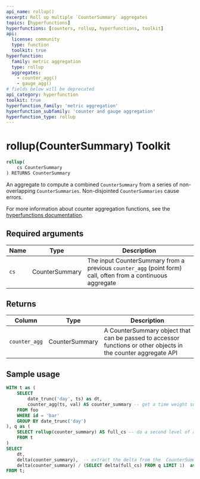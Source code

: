 ```yaml
---
api_name: rollup()
excerpt: Roll up multiple `CounterSummary` aggregates
topics: [hyperfunctions]
hyperfunctions: [counters, rollup, hyperfunctions, toolkit]
api:
  license: community
  type: function
  toolkit: true
hyperfunction:
  family: metric aggregation
  type: rollup
  aggregates:
    - counter_agg()
    - gauge_agg()
# fields below will be deprecated
api_category: hyperfunction
toolkit: true
hyperfunction_family: 'metric aggregation'
hyperfunction_subfamily: 'counter and gauge aggregation'
hyperfunction_type: rollup
---
```


# rollup(CounterSummary) <tag type="toolkit">Toolkit</tag>

```SQL
rollup(
    cs CounterSummary
) RETURNS CounterSummary
```

An aggregate to compute a combined `CounterSummary` from a series of
non-overlapping `CounterSummaries`. Non-disjointed `CounterSummaries` cause
errors.

For more information about counter aggregation functions, see the
[hyperfunctions documentation][hyperfunctions-counter-agg].

## Required arguments

|Name| Type |Description|
|-|-|-|
|`cs`|CounterSummary|The input CounterSummary from a previous `counter_agg` (point form) call, often from a continuous aggregate|

## Returns

|Column|Type|Description|
|-|-|-|
|`counter_agg`|CounterSummary|A CounterSummary object that can be passed to accessor functions or other objects in the counter aggregate API|

## Sample usage

```SQL
WITH t as (
    SELECT
        date_trunc('day', ts) as dt,
        counter_agg(ts, val) AS counter_summary -- get a time weight summary
    FROM foo
    WHERE id = 'bar'
    GROUP BY date_trunc('day')
), q as (
    SELECT rollup(counter_summary) AS full_cs -- do a second level of aggregation to get the full CounterSummary
    FROM t
)
SELECT
    dt,
    delta(counter_summary),  -- extract the delta from the  CounterSummary
    delta(counter_summary) / (SELECT delta(full_cs) FROM q LIMIT 1)  as normalized -- get the fraction of the delta that happened each day compared to the full change of the counter
FROM t;
```

[hyperfunctions-counter-agg]: /timescaledb/:currentVersion:/how-to-guides/hyperfunctions/counter-aggregation/
